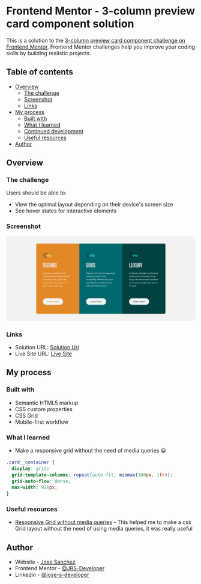 # Frontend Mentor - 3-column preview card component solution

This is a solution to the [3-column preview card component challenge on Frontend Mentor](https://www.frontendmentor.io/challenges/3column-preview-card-component-pH92eAR2-). Frontend Mentor challenges help you improve your coding skills by building realistic projects.

## Table of contents

- [Overview](#overview)
  - [The challenge](#the-challenge)
  - [Screenshot](#screenshot)
  - [Links](#links)
- [My process](#my-process)
  - [Built with](#built-with)
  - [What I learned](#what-i-learned)
  - [Continued development](#continued-development)
  - [Useful resources](#useful-resources)
- [Author](#author)

## Overview

### The challenge

Users should be able to:

- View the optimal layout depending on their device's screen size
- See hover states for interactive elements

### Screenshot

<img src="./images/screenshot.png" alt="screenshot" style="border-radius:5px;"/>

### Links

- Solution URL: [Solution Url](https://github.com/JRS-Developer/3-column-preview-card)
- Live Site URL: [Live Site](https://preview-cards-jrs.netlify.app/)

## My process

### Built with

- Semantic HTML5 markup
- CSS custom properties
- CSS Grid
- Mobile-first workflow

### What I learned

- Make a responsive grid without the need of media queries :grinning:

```css
.card__container {
  display: grid;
  grid-template-columns: repeat(auto-fit, minmax(300px, 1fr));
  grid-auto-flow: dense;
  max-width: 920px;
}
```

### Useful resources

- [Responsive Grid without media queries](https://css-tricks.com/look-ma-no-media-queries-responsive-layouts-using-css-grid/) - This helped me to make a css Grid layout without the need of using media queries, it was really useful

## Author

- Website - [Jose Sanchez](https://jrs-developer.github.io/)
- Frontend Mentor - [@JRS-Developer](https://www.frontendmentor.io/profile/JRS-Developer)
- Linkedin - [@jose-s-developer](https://www.linkedin.com/in/jose-s-developer/)
